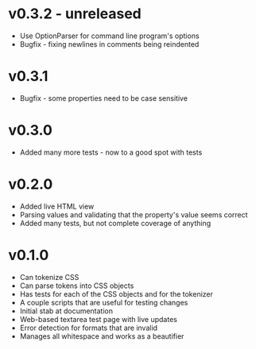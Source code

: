 v0.3.2 - unreleased
===================

* Use OptionParser for command line program's options
* Bugfix - fixing newlines in comments being reindented

v0.3.1
======

* Bugfix - some properties need to be case sensitive

v0.3.0
======

* Added many more tests - now to a good spot with tests

v0.2.0
======

* Added live HTML view
* Parsing values and validating that the property's value seems correct
* Added many tests, but not complete coverage of anything

v0.1.0
======

* Can tokenize CSS
* Can parse tokens into CSS objects
* Has tests for each of the CSS objects and for the tokenizer
* A couple scripts that are useful for testing changes
* Initial stab at documentation
* Web-based textarea test page with live updates
* Error detection for formats that are invalid
* Manages all whitespace and works as a beautifier
